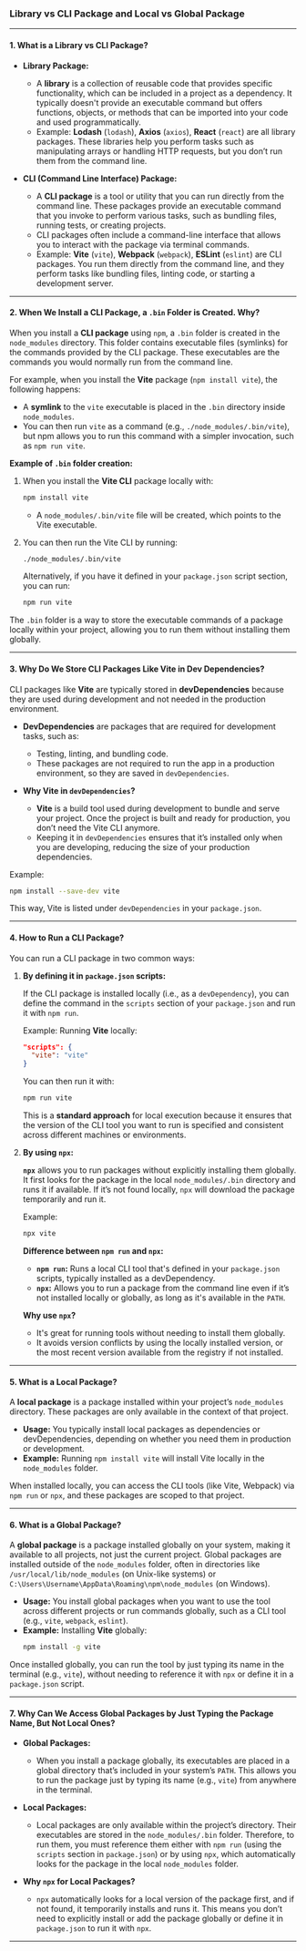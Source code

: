 ### **Library vs CLI Package and Local vs Global Package**

---

#### **1. What is a Library vs CLI Package?**

- **Library Package:**
  - A **library** is a collection of reusable code that provides specific functionality, which can be included in a project as a dependency. It typically doesn't provide an executable command but offers functions, objects, or methods that can be imported into your code and used programmatically.
  - Example: **Lodash** (`lodash`), **Axios** (`axios`), **React** (`react`) are all library packages. These libraries help you perform tasks such as manipulating arrays or handling HTTP requests, but you don’t run them from the command line.

- **CLI (Command Line Interface) Package:**
  - A **CLI package** is a tool or utility that you can run directly from the command line. These packages provide an executable command that you invoke to perform various tasks, such as bundling files, running tests, or creating projects.
  - CLI packages often include a command-line interface that allows you to interact with the package via terminal commands.
  - Example: **Vite** (`vite`), **Webpack** (`webpack`), **ESLint** (`eslint`) are CLI packages. You run them directly from the command line, and they perform tasks like bundling files, linting code, or starting a development server.

---

#### **2. When We Install a CLI Package, a `.bin` Folder is Created. Why?**

When you install a **CLI package** using `npm`, a `.bin` folder is created in the `node_modules` directory. This folder contains executable files (symlinks) for the commands provided by the CLI package. These executables are the commands you would normally run from the command line.

For example, when you install the **Vite** package (`npm install vite`), the following happens:
- A **symlink** to the `vite` executable is placed in the `.bin` directory inside `node_modules`.
- You can then run `vite` as a command (e.g., `./node_modules/.bin/vite`), but npm allows you to run this command with a simpler invocation, such as `npm run vite`.

**Example of `.bin` folder creation:**

1. When you install the **Vite CLI** package locally with:
   ```bash
   npm install vite
   ```
   - A `node_modules/.bin/vite` file will be created, which points to the Vite executable.

2. You can then run the Vite CLI by running:
   ```bash
   ./node_modules/.bin/vite
   ```

   Alternatively, if you have it defined in your `package.json` script section, you can run:
   ```bash
   npm run vite
   ```

The `.bin` folder is a way to store the executable commands of a package locally within your project, allowing you to run them without installing them globally.

---

#### **3. Why Do We Store CLI Packages Like Vite in Dev Dependencies?**

CLI packages like **Vite** are typically stored in **devDependencies** because they are used during development and not needed in the production environment. 

- **DevDependencies** are packages that are required for development tasks, such as:
  - Testing, linting, and bundling code.
  - These packages are not required to run the app in a production environment, so they are saved in `devDependencies`.
  
- **Why Vite in `devDependencies`?**
  - **Vite** is a build tool used during development to bundle and serve your project. Once the project is built and ready for production, you don’t need the Vite CLI anymore.
  - Keeping it in `devDependencies` ensures that it’s installed only when you are developing, reducing the size of your production dependencies.

Example:
```bash
npm install --save-dev vite
```

This way, Vite is listed under `devDependencies` in your `package.json`.

---

#### **4. How to Run a CLI Package?**

You can run a CLI package in two common ways:

1. **By defining it in `package.json` scripts:**

   If the CLI package is installed locally (i.e., as a `devDependency`), you can define the command in the `scripts` section of your `package.json` and run it with `npm run`.

   Example: Running **Vite** locally:
   ```json
   "scripts": {
     "vite": "vite"
   }
   ```
   You can then run it with:
   ```bash
   npm run vite
   ```

   This is a **standard approach** for local execution because it ensures that the version of the CLI tool you want to run is specified and consistent across different machines or environments.

2. **By using `npx`:**

   **`npx`** allows you to run packages without explicitly installing them globally. It first looks for the package in the local `node_modules/.bin` directory and runs it if available. If it’s not found locally, `npx` will download the package temporarily and run it.

   Example:
   ```bash
   npx vite
   ```

   **Difference between `npm run` and `npx`:**
   - **`npm run`:** Runs a local CLI tool that's defined in your `package.json` scripts, typically installed as a devDependency.
   - **`npx`:** Allows you to run a package from the command line even if it’s not installed locally or globally, as long as it's available in the `PATH`.

   **Why use `npx`?**
   - It's great for running tools without needing to install them globally.
   - It avoids version conflicts by using the locally installed version, or the most recent version available from the registry if not installed.

---

#### **5. What is a Local Package?**

A **local package** is a package installed within your project’s `node_modules` directory. These packages are only available in the context of that project.

- **Usage:** You typically install local packages as dependencies or devDependencies, depending on whether you need them in production or development.
- **Example:** Running `npm install vite` will install Vite locally in the `node_modules` folder.

When installed locally, you can access the CLI tools (like Vite, Webpack) via `npm run` or `npx`, and these packages are scoped to that project.

---

#### **6. What is a Global Package?**

A **global package** is a package installed globally on your system, making it available to all projects, not just the current project. Global packages are installed outside of the `node_modules` folder, often in directories like `/usr/local/lib/node_modules` (on Unix-like systems) or `C:\Users\Username\AppData\Roaming\npm\node_modules` (on Windows).

- **Usage:** You install global packages when you want to use the tool across different projects or run commands globally, such as a CLI tool (e.g., `vite`, `webpack`, `eslint`).
- **Example:** Installing **Vite** globally:
  ```bash
  npm install -g vite
  ```

Once installed globally, you can run the tool by just typing its name in the terminal (e.g., `vite`), without needing to reference it with `npx` or define it in a `package.json` script.

---

#### **7. Why Can We Access Global Packages by Just Typing the Package Name, But Not Local Ones?**

- **Global Packages:**
  - When you install a package globally, its executables are placed in a global directory that’s included in your system’s `PATH`. This allows you to run the package just by typing its name (e.g., `vite`) from anywhere in the terminal.

- **Local Packages:**
  - Local packages are only available within the project’s directory. Their executables are stored in the `node_modules/.bin` folder. Therefore, to run them, you must reference them either with `npm run` (using the `scripts` section in `package.json`) or by using `npx`, which automatically looks for the package in the local `node_modules` folder.

- **Why `npx` for Local Packages?**
  - `npx` automatically looks for a local version of the package first, and if not found, it temporarily installs and runs it. This means you don’t need to explicitly install or add the package globally or define it in `package.json` to run it with `npx`.
  
---